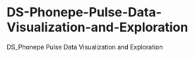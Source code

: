 # DS-Phonepe-Pulse-Data-Visualization-and-Exploration
DS_Phonepe Pulse Data Visualization and Exploration
